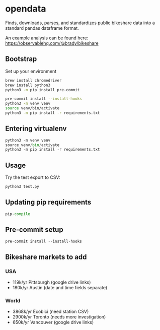 # opendata

Finds, downloads, parses, and standardizes public bikeshare data into a standard pandas dataframe format.

An example analysis can be found here: https://observablehq.com/@brady/bikeshare

## Bootstrap
Set up your environment
```bash
brew install chromedriver
brew install python3
python3 -m pip install pre-commit
```

```bash
pre-commit install --install-hooks
python3 -m venv venv
source venv/bin/activate
python3 -m pip install -r requirements.txt
```
## Entering virtualenv

```python
python3 -m venv venv
source venv/bin/activate
python3 -m pip install -r requirements.txt
```

## Usage

Try the test export to CSV:
```bash
python3 test.py
```

## Updating pip requirements

```python
pip-compile
```

## Pre-commit setup

```python
pre-commit install --install-hooks
```

## Bikeshare markets to add
### USA
- 119k/yr Pittsburgh (google drive links)
- 180k/yr Austin (date and time fields separate)

### World
- 3868k/yr Ecobici (need station CSV)
- 2900k/yr Toronto (needs more investigation)
- 650k/yr Vancouver (google drive links)
